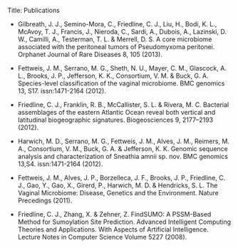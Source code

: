 Title: Publications

* Gilbreath, J. J., Semino-Mora, C., Friedline, C. J., Liu, H., Bodi, K. L.,
McAvoy, T. J., Francis, J., Nieroda, C., Sardi, A., Dubois, A., Lazinski,
D. W., Camilli, A., Testerman, T. L. & Merrell, D. S. A core microbiome
associated with the peritoneal tumors of Pseudomyxoma peritonei.
Orphanet Journal of Rare Diseases 8, 105 (2013).

* Fettweis, J. M., Serrano, M. G., Sheth, N. U., Mayer, C. M., Glascock,
A. L., Brooks, J. P., Jefferson, K. K., Consortium, V. M. & Buck, G. A.
Species-level classification of the vaginal microbiome. BMC genomics 13,
S17. issn:1471-2164 (2012).

* Friedline, C. J., Franklin, R. B., McCallister, S. L. & Rivera, M. C.
Bacterial assemblages of the eastern Atlantic Ocean reveal both vertical
and latitudinal biogeographic signatures. Biogeosciences 9, 2177–2193 (2012).

* Harwich, M. D., Serrano, M. G., Fettweis, J. M., Alves, J. M., Reimers,
M. A., Consortium, V. M., Buck, G. A. & Jefferson, K. K. Genomic sequence
analysis and characterization of Sneathia amnii sp. nov.
BMC genomics 13,S4. issn:1471-2164 (2012).

* Fettweis, J. M.,
Alves, J. P., Borzelleca, J. F., Brooks, J. P., Friedline, C. J., Gao,
Y., Gao, X., Girerd, P., Harwich, M. D. & Hendricks, S. L. The
Vaginal Microbiome: Disease, Genetics and the Environment. Nature
Precedings (2011).

* Friedline, C. J., Zhang, X. & Zehner, Z. FindSUMO: A PSSM-Based Method
for Sumoylation Site Prediction. Advanced Intelligent Computing Theories
and Applications. With Aspects of Artificial Intelligence. Lecture Notes in
Computer Science Volume 5227 (2008).
